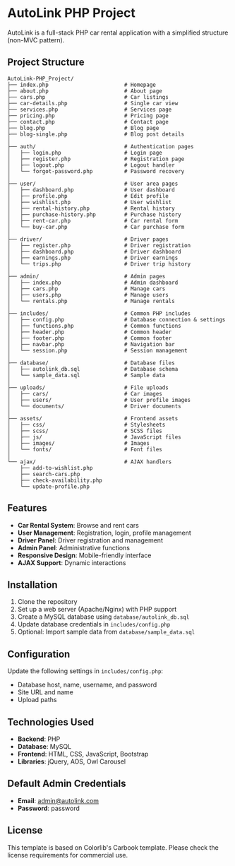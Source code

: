 # AutoLink PHP Project

AutoLink is a full-stack PHP car rental application with a simplified structure (non-MVC pattern).

## Project Structure

```
AutoLink-PHP_Project/
├── index.php                        # Homepage
├── about.php                        # About page
├── cars.php                         # Car listings
├── car-details.php                  # Single car view
├── services.php                     # Services page
├── pricing.php                      # Pricing page
├── contact.php                      # Contact page
├── blog.php                         # Blog page
├── blog-single.php                  # Blog post details
│
├── auth/                            # Authentication pages
│   ├── login.php                    # Login page
│   ├── register.php                 # Registration page
│   ├── logout.php                   # Logout handler
│   └── forgot-password.php          # Password recovery
│
├── user/                            # User area pages
│   ├── dashboard.php                # User dashboard
│   ├── profile.php                  # Edit profile
│   ├── wishlist.php                 # User wishlist
│   ├── rental-history.php           # Rental history
│   ├── purchase-history.php         # Purchase history
│   ├── rent-car.php                 # Car rental form
│   └── buy-car.php                  # Car purchase form
│
├── driver/                          # Driver pages
│   ├── register.php                 # Driver registration
│   ├── dashboard.php                # Driver dashboard
│   ├── earnings.php                 # Driver earnings
│   └── trips.php                    # Driver trip history
│
├── admin/                           # Admin pages
│   ├── index.php                    # Admin dashboard
│   ├── cars.php                     # Manage cars
│   ├── users.php                    # Manage users
│   └── rentals.php                  # Manage rentals
│
├── includes/                        # Common PHP includes
│   ├── config.php                   # Database connection & settings
│   ├── functions.php                # Common functions
│   ├── header.php                   # Common header
│   ├── footer.php                   # Common footer
│   ├── navbar.php                   # Navigation bar
│   └── session.php                  # Session management
│
├── database/                        # Database files
│   ├── autolink_db.sql              # Database schema
│   └── sample_data.sql              # Sample data
│
├── uploads/                         # File uploads
│   ├── cars/                        # Car images
│   ├── users/                       # User profile images
│   └── documents/                   # Driver documents
│
├── assets/                          # Frontend assets
│   ├── css/                         # Stylesheets
│   ├── scss/                        # SCSS files
│   ├── js/                          # JavaScript files
│   ├── images/                      # Images
│   └── fonts/                       # Font files
│
└── ajax/                            # AJAX handlers
    ├── add-to-wishlist.php
    ├── search-cars.php
    ├── check-availability.php
    └── update-profile.php
```

## Features

- **Car Rental System**: Browse and rent cars
- **User Management**: Registration, login, profile management
- **Driver Panel**: Driver registration and management
- **Admin Panel**: Administrative functions
- **Responsive Design**: Mobile-friendly interface
- **AJAX Support**: Dynamic interactions

## Installation

1. Clone the repository
2. Set up a web server (Apache/Nginx) with PHP support
3. Create a MySQL database using `database/autolink_db.sql`
4. Update database credentials in `includes/config.php`
5. Optional: Import sample data from `database/sample_data.sql`

## Configuration

Update the following settings in `includes/config.php`:
- Database host, name, username, and password
- Site URL and name
- Upload paths

## Technologies Used

- **Backend**: PHP
- **Database**: MySQL
- **Frontend**: HTML, CSS, JavaScript, Bootstrap
- **Libraries**: jQuery, AOS, Owl Carousel

## Default Admin Credentials

- **Email**: admin@autolink.com
- **Password**: password

## License

This template is based on Colorlib's Carbook template. Please check the license requirements for commercial use.
